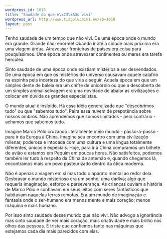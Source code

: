 ```yaml
--- 
wordpress_id: 1018
title: "Saudade do que n\xC3\xA3o vivi"
wordpress_url: http://www.tiagoluchini.eu/?p=1018
layout: post
---
```

Tenho saudade de um tempo que não vivi. De uma época onde o mundo era grande. Grande não; enorme! Quando ir até a cidade mais próxima era uma viagem árdua. Atravessar fronteiras de países era coisa para pouquíssimos. Uma época onde atravessar continentes ou mares era tarefa hercúlea.

Sinto saudade de uma época onde existiam mistérios a ser desvendados. De uma época em que os mistérios do universo causavam aquele calafrio na espinha pela incerteza do que viria a seguir. Aquela época em que um simples dente de baleia era um chifre de unicórnio ou que a descoberta de um simples animal selvagem era uma novidade de abalar as civilizações e colocar em dúvida os grandes especialistas.

O mundo atual é insípido. Há essa idéia generalizada que "descobrimos tudo" ou que "sabemos tudo". Paira essa nuvem de prepotência sobre nossos ombros. Não aprendemos que somos limitados - pelo contrário - achamos que sabemos tudo.

Imagine Marco Pólo cruzando literalmente meio mundo - passo-à-passo - para ir da Europa à China. Imagine seu encontro com uma civilização milenar, poderosa e intocada com uma cultura e uma língua totalmente diferentes, únicos e especiais. Hoje, para ir à China compramos um bilhete de avião e estamos em Pequim em poucas horas. Não satisfeitos, podemos também ler tudo à respeito da China de antemão e, quando chegamos lá, encontramos mais um povo pasteurizado dentro da ótica moderna.

Não é apenas a viagem em si mas todo o aparato mental ao redor dela. Desbravar o mundo misterioso era um sonho, uma dádiva; algo que requeria imaginação, esforço e perseverança. As crianças ouviam a história de Marco Pólo e sonhavam em seus leitos com seres fantásticos que habitavam naquelas terras remotas. Era um mundo de imaginação e fantasia onde o ser-humano era menos mente e mais coração; menos máquina e mais humano.

Por isso sinto saudade desse mundo que não vivi. Não advogo a ignorância mas sinto saudade de ver mais coração, mais criatividade e mais brilho nos olhos das pessoas. É triste que confiemos tanto nas máquinas que estejamos cada dia mais parecidos com elas.
